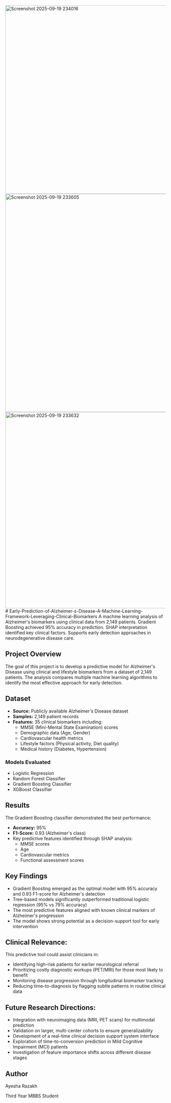 <img width="1021" height="592" alt="Screenshot 2025-09-19 234016" src="https://github.com/user-attachments/assets/023454bc-22a3-4507-ba18-c946d9d944a6" />
<img width="766" height="685" alt="Screenshot 2025-09-19 233605" src="https://github.com/user-attachments/assets/50510d04-eb22-4579-8721-a2a37798862a" />
<img width="742" height="616" alt="Screenshot 2025-09-19 233632" src="https://github.com/user-attachments/assets/8659b70f-e233-4cdc-a38d-dde47511ea27" />
# Early-Prediction-of-Alzheimer-s-Disease-A-Machine-Learning-Framework-Leveraging-Clinical-Biomarkers
A machine learning analysis of Alzheimer's biomarkers using clinical data from 2,149 patients. Gradient Boosting achieved 95% accuracy in prediction. SHAP interpretation identified key clinical factors. Supports early detection approaches in neurodegenerative disease care.

## Project Overview

The goal of this project is to develop a predictive model for Alzheimer's Disease using clinical and lifestyle biomarkers from a dataset of 2,149 patients. The analysis compares multiple machine learning algorithms to identify the most effective approach for early detection.

## Dataset

- **Source:** Publicly available Alzheimer's Disease dataset
- **Samples:** 2,149 patient records
- **Features:** 35 clinical biomarkers including:
  - MMSE (Mini-Mental State Examination) scores
  - Demographic data (Age, Gender)
  - Cardiovascular health metrics
  - Lifestyle factors (Physical activity, Diet quality)
  - Medical history (Diabetes, Hypertension)

### Models Evaluated
- Logistic Regression
- Random Forest Classifier
- Gradient Boosting Classifier
- XGBoost Classifier

## Results

The Gradient Boosting classifier demonstrated the best performance:
- **Accuracy:** 95%
- **F1-Score:** 0.93 (Alzheimer's class)
- Key predictive features identified through SHAP analysis:
  - MMSE scores
  - Age
  - Cardiovascular metrics
  - Functional assessment scores

## Key Findings
- Gradient Boosting emerged as the optimal model with 95% accuracy and 0.93 F1-score for Alzheimer's detection
- Tree-based models significantly outperformed traditional logistic regression (95% vs 79% accuracy)
- The most predictive features aligned with known clinical markers of Alzheimer's progression
- The model shows strong potential as a decision-support tool for early intervention


## Clinical Relevance:
This predictive tool could assist clinicians in:
- Identifying high-risk patients for earlier neurological referral
- Prioritizing costly diagnostic workups (PET/MRI) for those most likely to benefit
- Monitoring disease progression through longitudinal biomarker tracking
- Reducing time-to-diagnosis by flagging subtle patterns in routine clinical data

## Future Research Directions:
- Integration with neuroimaging data (MRI, PET scans) for multimodal prediction
- Validation on larger, multi-center cohorts to ensure generalizability
- Development of a real-time clinical decision support system interface
- Exploration of time-to-conversion prediction in Mild Cognitive Impairment (MCI) patients
- Investigation of feature importance shifts across different disease stages

##  Author
Ayesha Razakh

Third Year MBBS Student
